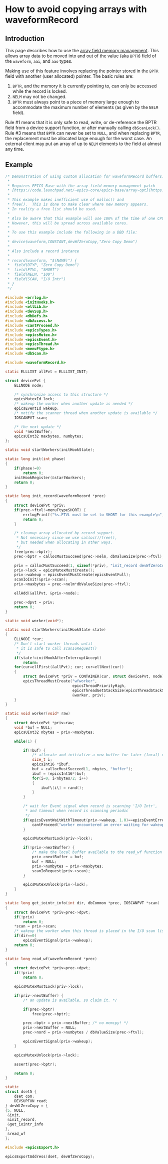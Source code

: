 # How to avoid copying arrays with waveformRecord

## Introduction

This page describes how to use the [array field memory management](https://code.launchpad.net/~epics-core/epics-base/array-opt).
This allows array data to be moved into and out of the value (aka `BPTR`) field of the `waveform`, `aai`, and `aao` types.

Making use of this feature involves replacing the pointer stored in the `BPTR` field with another (user allocated) pointer. The basic rules are:

1.  `BPTR`, and the memory it is currently pointing to, can only be accessed while the record is locked.
2.  `NELM` may not be changed.
3.  `BPTR` must always point to a piece of memory large enough to accommodate the maximum number of elements (as given by the `NELM` field).

Rule #1 means that it is only safe to read, write, or de-reference the BPTR field from a device support function, or after manually calling `dbScanLock()`. Rule #3 means that `BPTR` can never be set to `NULL`, and when replacing `BPTR`, the replacement must be allocated large enough for the worst case. An external client may put an array of up to `NELM` elements to the field at almost any time.

## Example

``` c
/* Demonstration of using custom allocation for waveformRecord buffers.
 *
 * Requires EPICS Base with the array field memory management patch
 * [https://code.launchpad.net/~epics-core/epics-base/array-opt](https://code.launchpad.net/%7Eepics-core/epics-base/array-opt)
 *
 * This example makes inefficient use of malloc() and
 * free().  This is done to make clear where new memory appears.
 * In reality a free list should be used.
 *
 * Also be aware that this example will use 100% of the time of one CPU core.
 * However, this will be spread across available cores.
 *
 * To use this example include the following in a DBD file:
 *
 * device(waveform,CONSTANT,devWfZeroCopy,"Zero Copy Demo")
 *
 * Also include a record instance
 *
 * record(waveform, "$(NAME)") {
 *  field(DTYP, "Zero Copy Demo")
 *  field(FTVL, "SHORT")
 *  field(NELM, "100")
 *  field(SCAN, "I/O Intr")
 * }
 */

#include <errlog.h>
#include <initHooks.h>
#include <ellLib.h>
#include <devSup.h>
#include <dbDefs.h>
#include <dbAccess.h>
#include <cantProceed.h>
#include <epicsTypes.h>
#include <epicsMutex.h>
#include <epicsEvent.h>
#include <epicsThread.h>
#include <menuFtype.h>
#include <dbScan.h>

#include <waveformRecord.h>

static ELLLIST allPvt = ELLLIST_INIT;

struct devicePvt {
    ELLNODE node;

    /* synchronize access to this structure */
    epicsMutexId lock;
    /* wakeup the worker when another update is needed */
    epicsEventId wakeup;
    /* notify the scanner thread when another update is available */
    IOSCANPVT scan;

    /* the next update */
    void *nextBuffer;
    epicsUInt32 maxbytes, numbytes;
};

static void startWorkers(initHookState);

static long init(int phase)
{
    if(phase!=0)
        return 0;
    initHookRegister(&startWorkers);
    return 0;
}

static long init_record(waveformRecord *prec)
{
    struct devicePvt *priv;
    if(prec->ftvl!=menuFtypeSHORT) {
        errlogPrintf("%s.FTVL must be set to SHORT for this example\n", prec->name);
        return 0;
    }

    /* cleanup array allocated by record support.
     * Not necessary since we use calloc()/free(),
     * but needed when allocating in other ways.
     */
    free(prec->bptr);
    prec->bptr = callocMustSucceed(prec->nelm, dbValueSize(prec->ftvl), "first buf");

    priv = callocMustSucceed(1, sizeof(*priv), "init_record devWfZeroCopy");
    priv->lock = epicsMutexMustCreate();
    priv->wakeup = epicsEventMustCreate(epicsEventFull);
    scanIoInit(&priv->scan);
    priv->maxbytes = prec->nelm*dbValueSize(prec->ftvl);

    ellAdd(&allPvt, &priv->node);

    prec->dpvt = priv;
    return 0;
}

static void worker(void*);

static void startWorkers(initHookState state)
{
    ELLNODE *cur;
    /* Don't start worker threads until
     * it is safe to call scanIoRequest()
     */
    if(state!=initHookAfterInterruptAccept)
        return;
    for(cur=ellFirst(&allPvt); cur; cur=ellNext(cur))
    {
        struct devicePvt *priv = CONTAINER(cur, struct devicePvt, node);
        epicsThreadMustCreate("wfworker",
                              epicsThreadPriorityHigh,
                              epicsThreadGetStackSize(epicsThreadStackSmall),
                              &worker, priv);
    }
}

static void worker(void* raw)
{
    struct devicePvt *priv=raw;
    void *buf = NULL;
    epicsUInt32 nbytes = priv->maxbytes;

    while(1) {

        if(!buf) {
            /* allocate and initialize a new buffer for later (local) use */
            size_t i;
            epicsInt16 *ibuf;
            buf = callocMustSucceed(1, nbytes, "buffer");
            ibuf = (epicsInt16*)buf;
            for(i=0; i<nbytes/2; i++)
            {
                ibuf\[i\] = rand();
            }
        }

        /* wait for Event signal when record is scanning 'I/O Intr',
         * and timeout when record is scanning periodic
         */
        if(epicsEventWaitWithTimeout(priv->wakeup, 1.0)==epicsEventError) {
            cantProceed("worker encountered an error waiting for wakeup\\n");
        }

        epicsMutexMustLock(priv->lock);

        if(!priv->nextBuffer) {
            /* make the local buffer available to the read_wf function */
            priv->nextBuffer = buf;
            buf = NULL;
            priv->numbytes = priv->maxbytes;
            scanIoRequest(priv->scan);
        }

        epicsMutexUnlock(priv->lock);
    }
}

static long get_iointr_info(int dir, dbCommon *prec, IOSCANPVT *scan)
{
    struct devicePvt *priv=prec->dpvt;
    if(!priv)
        return 0;
    *scan = priv->scan;
    /* wakeup the worker when this thread is placed in the I/O scan list */
    if(dir==0)
        epicsEventSignal(priv->wakeup);
    return 0;
}

static long read_wf(waveformRecord *prec)
{
    struct devicePvt *priv=prec->dpvt;
    if(!priv)
        return 0;

    epicsMutexMustLock(priv->lock);

    if(priv->nextBuffer) {
        /* an update is available, so claim it. */

        if(prec->bptr)
            free(prec->bptr);

        prec->bptr = priv->nextBuffer; /* no memcpy! */
        priv->nextBuffer = NULL;
        prec->nord = priv->numbytes / dbValueSize(prec->ftvl);

        epicsEventSignal(priv->wakeup);
    }

    epicsMutexUnlock(priv->lock);

    assert(prec->bptr);

    return 0;
}

static
struct dset5 {
    dset com;
    DEVSUPFUN read;
} devWfZeroCopy = {
{5, NULL,
 &init,
 &init_record,
 &get_iointr_info
},
 &read_wf
};

#include <epicsExport.h>

epicsExportAddress(dset, devWfZeroCopy);
```
